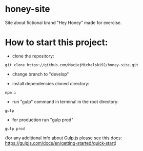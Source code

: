 # honey-site

Site about fictional brand "Hey Honey" made for exercise.

###

# How to start this project:

- clone the repository:

```
git clone https://github.com/MaciejMichalski92/honey-site.git
```

- change branch to "develop"

- install dependencies cloned directory:

```
npm i
```

- run "gulp" command in terminal in the root directory:

```
gulp
```

- for production run "gulp prod"

```
gulp prod
```

(for any additional info about Gulp.js please see this docs: https://gulpjs.com/docs/en/getting-started/quick-start)

